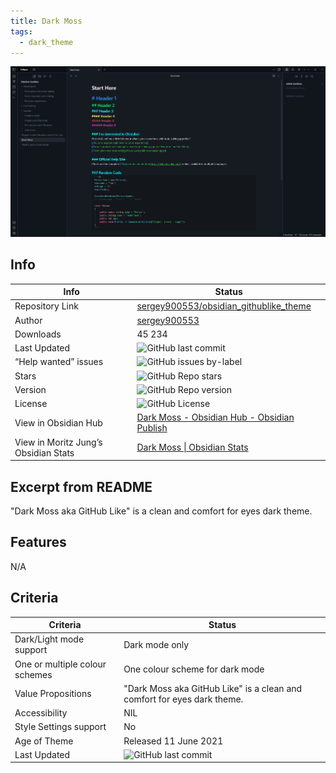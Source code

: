 ```yaml
---
title: Dark Moss
tags:
  - dark_theme
---
```


![Dark Moss Theme Screenshot](https://raw.githubusercontent.com/sergey900553/obsidian_githublike_theme/refs/heads/main/screenshot.png)

## Info

|Info|Status|
|---|---|
|Repository Link|[sergey900553/obsidian_githublike_theme](https://github.com/sergey900553/obsidian_githublike_theme)|
|Author|[sergey900553](https://github.com/sergey900553)|
|Downloads|45 234|
|Last Updated|![GitHub last commit](https://img.shields.io/github/last-commit/sergey900553/obsidian_githublike_theme?color=573E7A&amp;label=last%20update&amp;logo=github&amp;style=for-the-badge)|
|“Help wanted” issues|![GitHub issues by-label](https://img.shields.io/github/issues/sergey900553/obsidian_githublike_theme/help%20wanted?color=573E7A&amp;logo=github&amp;style=for-the-badge)|
|Stars|![GitHub Repo stars](https://img.shields.io/github/stars/sergey900553/obsidian_githublike_theme?color=573E7A&amp;logo=github&amp;style=for-the-badge)|
|Version|![GitHub Repo version](https://img.shields.io/github/v/release/sergey900553/obsidian_githublike_theme?color=573E7A&amp;logo=github&amp;style=for-the-badge&sort=semver)|
|License|![GitHub License](https://img.shields.io/github/license/sergey900553/obsidian_githublike_theme?style=for-the-badge)|
|View in Obsidian Hub|[Dark Moss \- Obsidian Hub \- Obsidian Publish](https://publish.obsidian.md/hub/02+-+Community+Expansions/02.05+All+Community+Expansions/Themes/Dark+Moss)|
|View in Moritz Jung’s Obsidian Stats|[Dark Moss \| Obsidian Stats](https://www.moritzjung.dev/obsidian-stats/themes/dark-moss/)|

## Excerpt from README

"Dark Moss aka GitHub Like" is a clean and comfort for eyes dark theme.

## Features

N/A

## Criteria

|Criteria|Status|
|---|---|
|Dark/Light mode support|Dark mode only|
|One or multiple colour schemes|One colour scheme for dark mode|
|Value Propositions|"Dark Moss aka GitHub Like" is a clean and comfort for eyes dark theme.|
|Accessibility|NIL|
|Style Settings support|No|
|Age of Theme|Released 11 June 2021|
|Last Updated|![GitHub last commit](https://img.shields.io/github/last-commit/sergey900553/obsidian_githublike_theme?color=573E7A&amp;label=last%20update&amp;logo=github&amp;style=for-the-badge)|
